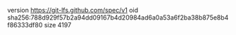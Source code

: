 version https://git-lfs.github.com/spec/v1
oid sha256:788d929f57b2a94dd09167b4d20984ad6a0a53a6f2ba38b875e8b4f86333df80
size 4197
